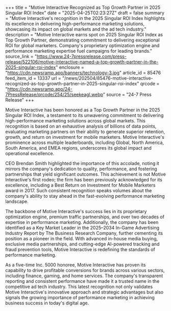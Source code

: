 +++
title = "Motive Interactive Recognized as Top Growth Partner in 2025 Singular ROI Index"
date = "2025-04-25T02:23:27Z"
draft = false
summary = "Motive Interactive's recognition in the 2025 Singular ROI Index highlights its excellence in delivering high-performance marketing solutions, showcasing its impact on global markets and the ad tech industry."
description = "Motive Interactive earns spot on 2025 Singular ROI Index as Top Growth Partner, demonstrating commitment to delivering exceptional ROI for global marketers. Company's proprietary optimization engine and performance marketing expertise fuel campaigns for leading brands."
source_link = "https://www.24-7pressrelease.com/press-release/522106/motive-interactive-named-a-top-growth-partner-in-the-2025-singular-roi-index"
enclosure = "https://cdn.newsramp.app/banners/technology-3.jpg"
article_id = 85476
feed_item_id = 13337
url = "/news/202504/85476-motive-interactive-recognized-as-top-growth-partner-in-2025-singular-roi-index"
qrcode = "https://cdn.newsramp.app/24-7PressRelease/qrcode/254/25/seekeagl.webp"
source = "24-7 Press Release"
+++

<p>Motive Interactive has been honored as a Top Growth Partner in the 2025 Singular ROI Index, a testament to its unwavering commitment to delivering high-performance marketing solutions across global markets. This recognition is based on an exhaustive analysis of billions of data points, evaluating marketing partners on their ability to generate superior retention, growth, and return on investment for mobile marketers. Motive Interactive's prominence across multiple leaderboards, including Global, North America, South America, and EMEA regions, underscores its global impact and operational excellence.</p><p>CEO Brendan Smith highlighted the importance of this accolade, noting it mirrors the company's dedication to quality, performance, and fostering partnerships that yield significant outcomes. This achievement is not Motive Interactive's first rodeo; the firm has been previously acknowledged for its excellence, including a Best Return on Investment for Mobile Marketers award in 2017. Such consistent recognition speaks volumes about the company's ability to stay ahead in the fast-evolving performance marketing landscape.</p><p>The backbone of Motive Interactive's success lies in its proprietary optimization engine, premium traffic partnerships, and over two decades of expertise in performance marketing. Additionally, the company has been identified as a Key Market Leader in the 2025–2034 In-Game Advertising Industry Report by The Business Research Company, further cementing its position as a pioneer in the field. With advanced in-house media buying, exclusive media partnerships, and cutting-edge AI-powered tracking and fraud prevention tools, Motive Interactive is redefining the standards of performance marketing.</p><p>As a five-time Inc. 5000 honoree, Motive Interactive has proven its capability to drive profitable conversions for brands across various sectors, including finance, gaming, and home services. The company's transparent reporting and consistent performance have made it a trusted name in the competitive ad tech industry. This latest recognition not only validates Motive Interactive's innovative approach and strategic advantages but also signals the growing importance of performance marketing in achieving business success in today's digital age.</p>